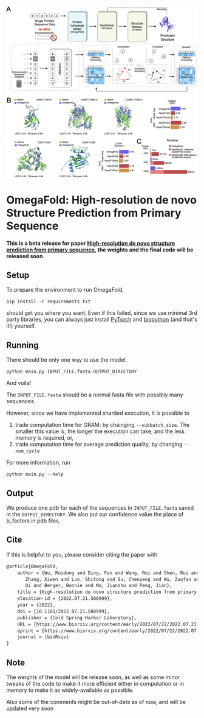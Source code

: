 ![header](figure.png)


# OmegaFold: High-resolution de novo Structure Prediction from Primary Sequence

#### This is a beta release for paper [High-resolution de novo structure prediction from primary sequence](https://www.biorxiv.org/content/10.1101/2022.07.21.500999v1), the weights and the final code will be released soon.

## Setup

To prepare the environment to run OmegaFold,

```commandline
pip install -r requirements.txt
```

should get you where you want.
Even if this failed, since we use minimal 3rd party libraries, you can
always just install
[PyTorch](https://pytorch.org)
and
[biopython](https://biopython.org)
(and that's it!)
yourself.

## Running

There should be only one way to use the model:

```commandline
python main.py INPUT_FILE.fasta OUTPUT_DIRECTORY
```

And voila!

The `INPUT_FILE.fasta` should be a normal fasta file with possibly many
sequences.

However, since we have implemented sharded execution, it is possible to

1. trade computation time for GRAM: by chainging `--subbatch_size`. The
   smaller
   this value is, the longer the execution can take, and the less memory is
   required, or,
2. trade computation time for average prediction quality, by changing
   `--num_cycle`

For more information, run

```commandline
python main.py --help
```

## Output

We produce one pdb for each of the sequences in `INPUT_FILE.fasta` saved in
the `OUTPUT_DIRECTORY`. We also put our confidence value the place of
b_factors in pdb files.

## Cite

If this is helpful to you, please consider citing the paper with

```tex
@article{OmegaFold,
	author = {Wu, Ruidong and Ding, Fan and Wang, Rui and Shen, Rui and 
       Zhang, Xiwen and Luo, Shitong and Su, Chenpeng and Wu, Zuofan and Xie, 
       Qi and Berger, Bonnie and Ma, Jianzhu and Peng, Jian},
	title = {High-resolution de novo structure prediction from primary sequence},
	elocation-id = {2022.07.21.500999},
	year = {2022},
	doi = {10.1101/2022.07.21.500999},
	publisher = {Cold Spring Harbor Laboratory},
	URL = {https://www.biorxiv.org/content/early/2022/07/22/2022.07.21.500999},
	eprint = {https://www.biorxiv.org/content/early/2022/07/22/2022.07.21.500999.full.pdf},
	journal = {bioRxiv}
}

```

## Note

The weights of the model will be release soon, as well as some minor tweaks
of the code to make it more efficient either in computation or in memory to
make it as widely-available as possible.

Also some of the comments might be out-of-date as of now, and will be
updated very soon
